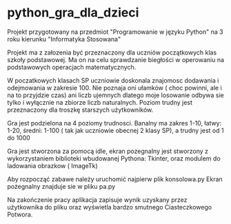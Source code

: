 # python_gra_dla_dzieci
Projekt przygotowany na przedmiot "Programowanie w języku Python" na 3 roku kierunku "Informatyka Stosowana"

Projekt ma z załozenia być przeznaczony dla uczniów początkowych klas szkoły podstawowej. 
Ma on na celu sprawdzanie biegłości w operowaniu na podstawowych operacjach matematycznych. 

W poczatkowych klasach SP uczniowie doskonala znajomosc dodawania i odejmowania w zakresie 100. Nie poznaja oni ułamków ( choc powinni, ale i na to przyjdzie czas) ani liczb ujemnych dlatego moje losowanie odbywa sie tylko i wyłącznie na zbiorze liczb naturalnych. Poziom trudny jest przeznaczony dla troszkę starszych użytkowników.

Gra jest podzielona na 4 poziomy trudnosci. Banalny ma zakres 1-10, łatwy: 1-20, średni: 1-100 ( tak jak uczniowie obecnej 2 klasy SP), a trudny jest od 1 do 1000

Gra jest stworzona za pomocą idle, ekran pozegnalny jest stworzony z wykorzystaniem biblioteki wbudowanej Pythona: Tkinter, oraz modulem do ladowania obrazkow ( ImageTk)

Aby rozpocząć zabawe należy uruchomić najpierw plik konsolowa.py
Ekran pożegnalny znajduje sie w pliku pa.py


Na zakończenie pracy aplikacja zapisuje wynik uzyskany przez użytkownika do pliku oraz wyświetla bardzo smutnego Ciasteczkowego Potwora.


